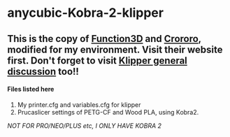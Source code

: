 # anycubic-Kobra-2-klipper
## **This is the copy of [Function3D](https://function3d.xyz/en/how-to-install-klipper-on-anycubic-kobra-2/) and [Crororo](https://crororo.blogspot.com/kobra2klipper), modified for my environment. Visit their website first.** Don't forget to visit [Klipper general discussion](https://klipper.discourse.group/t/klipper-install-anycubic-kobra-2/8549/1) too!! 

#### Files listed here
1. My printer.cfg and variables.cfg for klipper
2. Prucaslicer settings of PETG-CF and Wood PLA, using Kobra2.

*NOT FOR PRO/NEO/PLUS etc, I ONLY HAVE KOBRA 2*
